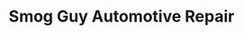 ---
title: "Smog Guy Automotive Repair"
url: /dinuba/smog-guy-automotive-repair/
shop: car repair
---